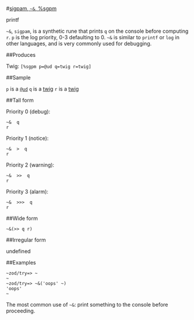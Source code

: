 #[sigpam, `~&`, %sgpm](#sgpm)

printf

`~&`, `sigpam`,  is a synthetic rune that prints `q` on the console before computing `r`.  `p` is the log priority, 0-3 defaulting to 0. `~&` is similar to `printf` or `log` in other languages, and is very commonly used for debugging.

##Produces

Twig: `[%sgpm p=@ud q=twig r=twig]`

##Sample

`p` is a [`@ud`]()
`q` is a [twig]()
`r` is a [twig]()

##Tall form

Priority 0 (debug):

    ~&  q
    r

Priority 1 (notice):

    ~&  >  q
    r

Priority 2 (warning):

    ~&  >>  q
    r

Priority 3 (alarm):

    ~&  >>>  q
    r

##Wide form

    ~&(>> q r)

##Irregular form

undefined

##Examples

    ~zod/try=> ~
    ~
    ~zod/try=> ~&('oops' ~)
    'oops'
    ~

The most common use of `~&`: print something to the console before proceeding.